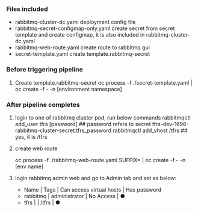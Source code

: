 ### Files included

* rabbitmq-cluster-dc.yaml deployment config file
* rabbitmq-secret-configmap-only.yaml create secret from secret template and create configmap, it is also included in rabbitmq-cluster-dc.yaml
* rabbitmq-web-route.yaml create route to rabbitmq gui
* secret-template.yaml create template.rabbitmq-secret

### Before triggering pipeline

1. Create template.rabbitmq-secret
oc process -f ./secret-template.yaml | oc create -f - -n [environment namespace]

### After pipeline completes


1. login to one of rabbitmq cluster pod, run below commands
    rabbitmqctl add_user tfrs [password]    ## password refers to secret tfrs-dev-1696-rabbitmq-cluster-secret.tfrs_password
    rabbitmqctl add_vhost /tfrs     ## yes, it is /tfrs

2. create web route

    oc process -f ./rabbitmq-web-route.yaml SUFFIX= | oc create -f - -n [env name]

3. login rabbitmq admin web and go to Admin tab and set as below:
    * Name | Tags | Can access virtual hosts | Has password
    * rabbitmq | administrator | No Access | ●
    * tfrs | | /tfrs | ●